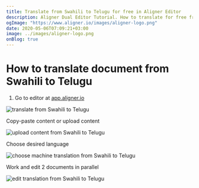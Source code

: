 ```yaml
---
title: Translate from Swahili to Telugu for free in Aligner Editor
description: Aligner Dual Editor Tutorial. How to translate for free from Swahili to Telugu. Aligner is multilingual document management platform. 
ogImage: "https://www.aligner.io/images/aligner-logo.png"
date: 2020-05-06T07:09:21+03:00
image: ../images/aligner-logo.png
onBlog: true
---
```


# How to translate document from Swahili to Telugu

1. Go to editor at [app.aligner.io](https://app.aligner.io "Aligner App web page")

![translate from Swahili to Telugu](../aligner-blank-editor.png "translate from Swahili to Telugu")

Copy-paste content or upload content

![upload content from Swahili to Telugu](../aligner-uploaded-document.png "upload content from Swahili to Telugu")

Choose desired language

![choose machine translation from Swahili to Telugu](../aligner-language-dropdown.png "choose machine translation from Swahili to Telugu")

Work and edit 2 documents in parallel

![edit translation from Swahili to Telugu](../aligner-double-sitded-editor.png "edit translation from Swahili to Telugu")


